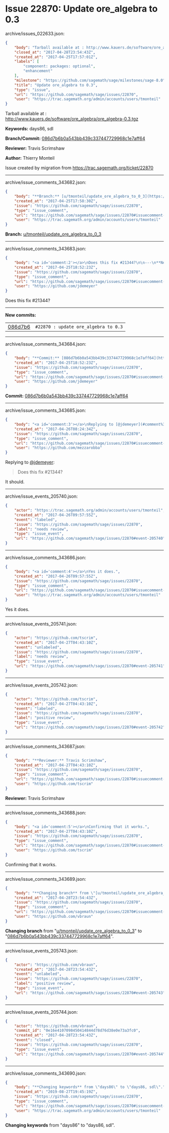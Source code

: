 # Issue 22870: Update ore_algebra to 0.3

archive/issues_022633.json:
```json
{
    "body": "Tarball available at : http://www.kauers.de/software/ore_algebra/ore_algebra-0.3.tgz\n\n\n**Keywords:** days86, sdl\n\n**Branch/Commit:** [086d7b6b0a543bb439c337447729968c1e7aff64](https://github.com/sagemath/sagetrac-mirror/commit/086d7b6b0a543bb439c337447729968c1e7aff64)\n\n**Reviewer:** Travis Scrimshaw\n\n**Author:** Thierry Monteil\n\nIssue created by migration from https://trac.sagemath.org/ticket/22870\n\n",
    "closed_at": "2017-04-28T23:54:43Z",
    "created_at": "2017-04-25T17:57:01Z",
    "labels": [
        "component: packages: optional",
        "enhancement"
    ],
    "milestone": "https://github.com/sagemath/sage/milestones/sage-8.0",
    "title": "Update ore_algebra to 0.3",
    "type": "issue",
    "url": "https://github.com/sagemath/sage/issues/22870",
    "user": "https://trac.sagemath.org/admin/accounts/users/tmonteil"
}
```
Tarball available at : http://www.kauers.de/software/ore_algebra/ore_algebra-0.3.tgz


**Keywords:** days86, sdl

**Branch/Commit:** [086d7b6b0a543bb439c337447729968c1e7aff64](https://github.com/sagemath/sagetrac-mirror/commit/086d7b6b0a543bb439c337447729968c1e7aff64)

**Reviewer:** Travis Scrimshaw

**Author:** Thierry Monteil

Issue created by migration from https://trac.sagemath.org/ticket/22870





---

archive/issue_comments_343682.json:
```json
{
    "body": "**Branch:** [u/tmonteil/update_ore_algebra_to_0_3](https://github.com/sagemath/sagetrac-mirror/tree/u/tmonteil/update_ore_algebra_to_0_3)",
    "created_at": "2017-04-25T17:58:30Z",
    "issue": "https://github.com/sagemath/sage/issues/22870",
    "type": "issue_comment",
    "url": "https://github.com/sagemath/sage/issues/22870#issuecomment-343682",
    "user": "https://trac.sagemath.org/admin/accounts/users/tmonteil"
}
```

**Branch:** [u/tmonteil/update_ore_algebra_to_0_3](https://github.com/sagemath/sagetrac-mirror/tree/u/tmonteil/update_ore_algebra_to_0_3)



---

archive/issue_comments_343683.json:
```json
{
    "body": "<a id='comment:2'></a>\nDoes this fix #21344?\n\n---\n**New commits:**\n<table><tr><td><a href=\"https://github.com/sagemath/sagetrac-mirror/commit/086d7b6b0a543bb439c337447729968c1e7aff64\">086d7b6</a></td><td><code>#22870 : update ore_algebra to 0.3</code></td></tr></table>\n",
    "created_at": "2017-04-25T18:52:23Z",
    "issue": "https://github.com/sagemath/sage/issues/22870",
    "type": "issue_comment",
    "url": "https://github.com/sagemath/sage/issues/22870#issuecomment-343683",
    "user": "https://github.com/jdemeyer"
}
```

<a id='comment:2'></a>
Does this fix #21344?

---
**New commits:**
<table><tr><td><a href="https://github.com/sagemath/sagetrac-mirror/commit/086d7b6b0a543bb439c337447729968c1e7aff64">086d7b6</a></td><td><code>#22870 : update ore_algebra to 0.3</code></td></tr></table>




---

archive/issue_comments_343684.json:
```json
{
    "body": "**Commit:** [086d7b6b0a543bb439c337447729968c1e7aff64](https://github.com/sagemath/sagetrac-mirror/commit/086d7b6b0a543bb439c337447729968c1e7aff64)",
    "created_at": "2017-04-25T18:52:23Z",
    "issue": "https://github.com/sagemath/sage/issues/22870",
    "type": "issue_comment",
    "url": "https://github.com/sagemath/sage/issues/22870#issuecomment-343684",
    "user": "https://github.com/jdemeyer"
}
```

**Commit:** [086d7b6b0a543bb439c337447729968c1e7aff64](https://github.com/sagemath/sagetrac-mirror/commit/086d7b6b0a543bb439c337447729968c1e7aff64)



---

archive/issue_comments_343685.json:
```json
{
    "body": "<a id='comment:3'></a>\nReplying to [@jdemeyer](#comment%3A2):\n> Does this fix #21344?\n\nIt should.",
    "created_at": "2017-04-26T08:24:34Z",
    "issue": "https://github.com/sagemath/sage/issues/22870",
    "type": "issue_comment",
    "url": "https://github.com/sagemath/sage/issues/22870#issuecomment-343685",
    "user": "https://github.com/mezzarobba"
}
```

<a id='comment:3'></a>
Replying to [@jdemeyer](#comment%3A2):
> Does this fix #21344?

It should.



---

archive/issue_events_205740.json:
```json
{
    "actor": "https://trac.sagemath.org/admin/accounts/users/tmonteil",
    "created_at": "2017-04-26T09:57:55Z",
    "event": "labeled",
    "issue": "https://github.com/sagemath/sage/issues/22870",
    "label": "needs review",
    "type": "issue_event",
    "url": "https://github.com/sagemath/sage/issues/22870#event-205740"
}
```



---

archive/issue_comments_343686.json:
```json
{
    "body": "<a id='comment:4'></a>\nYes it does.",
    "created_at": "2017-04-26T09:57:55Z",
    "issue": "https://github.com/sagemath/sage/issues/22870",
    "type": "issue_comment",
    "url": "https://github.com/sagemath/sage/issues/22870#issuecomment-343686",
    "user": "https://trac.sagemath.org/admin/accounts/users/tmonteil"
}
```

<a id='comment:4'></a>
Yes it does.



---

archive/issue_events_205741.json:
```json
{
    "actor": "https://github.com/tscrim",
    "created_at": "2017-04-27T04:43:10Z",
    "event": "unlabeled",
    "issue": "https://github.com/sagemath/sage/issues/22870",
    "label": "needs review",
    "type": "issue_event",
    "url": "https://github.com/sagemath/sage/issues/22870#event-205741"
}
```



---

archive/issue_events_205742.json:
```json
{
    "actor": "https://github.com/tscrim",
    "created_at": "2017-04-27T04:43:10Z",
    "event": "labeled",
    "issue": "https://github.com/sagemath/sage/issues/22870",
    "label": "positive review",
    "type": "issue_event",
    "url": "https://github.com/sagemath/sage/issues/22870#event-205742"
}
```



---

archive/issue_comments_343687.json:
```json
{
    "body": "**Reviewer:** Travis Scrimshaw",
    "created_at": "2017-04-27T04:43:10Z",
    "issue": "https://github.com/sagemath/sage/issues/22870",
    "type": "issue_comment",
    "url": "https://github.com/sagemath/sage/issues/22870#issuecomment-343687",
    "user": "https://github.com/tscrim"
}
```

**Reviewer:** Travis Scrimshaw



---

archive/issue_comments_343688.json:
```json
{
    "body": "<a id='comment:5'></a>\nConfirming that it works.",
    "created_at": "2017-04-27T04:43:10Z",
    "issue": "https://github.com/sagemath/sage/issues/22870",
    "type": "issue_comment",
    "url": "https://github.com/sagemath/sage/issues/22870#issuecomment-343688",
    "user": "https://github.com/tscrim"
}
```

<a id='comment:5'></a>
Confirming that it works.



---

archive/issue_comments_343689.json:
```json
{
    "body": "**Changing branch** from \"[u/tmonteil/update_ore_algebra_to_0_3](https://github.com/sagemath/sagetrac-mirror/tree/u/tmonteil/update_ore_algebra_to_0_3)\" to \"[086d7b6b0a543bb439c337447729968c1e7aff64](https://github.com/sagemath/sagetrac-mirror/commit/086d7b6b0a543bb439c337447729968c1e7aff64)\".",
    "created_at": "2017-04-28T23:54:43Z",
    "issue": "https://github.com/sagemath/sage/issues/22870",
    "type": "issue_comment",
    "url": "https://github.com/sagemath/sage/issues/22870#issuecomment-343689",
    "user": "https://github.com/vbraun"
}
```

**Changing branch** from "[u/tmonteil/update_ore_algebra_to_0_3](https://github.com/sagemath/sagetrac-mirror/tree/u/tmonteil/update_ore_algebra_to_0_3)" to "[086d7b6b0a543bb439c337447729968c1e7aff64](https://github.com/sagemath/sagetrac-mirror/commit/086d7b6b0a543bb439c337447729968c1e7aff64)".



---

archive/issue_events_205743.json:
```json
{
    "actor": "https://github.com/vbraun",
    "created_at": "2017-04-28T23:54:43Z",
    "event": "unlabeled",
    "issue": "https://github.com/sagemath/sage/issues/22870",
    "label": "positive review",
    "type": "issue_event",
    "url": "https://github.com/sagemath/sage/issues/22870#event-205743"
}
```



---

archive/issue_events_205744.json:
```json
{
    "actor": "https://github.com/vbraun",
    "commit_id": "0e16e4107098450414844d78d76d38e0e73a3fc0",
    "created_at": "2017-04-28T23:54:43Z",
    "event": "closed",
    "issue": "https://github.com/sagemath/sage/issues/22870",
    "type": "issue_event",
    "url": "https://github.com/sagemath/sage/issues/22870#event-205744"
}
```



---

archive/issue_comments_343690.json:
```json
{
    "body": "**Changing keywords** from \"days86\" to \"days86, sdl\".",
    "created_at": "2019-08-27T19:45:19Z",
    "issue": "https://github.com/sagemath/sage/issues/22870",
    "type": "issue_comment",
    "url": "https://github.com/sagemath/sage/issues/22870#issuecomment-343690",
    "user": "https://trac.sagemath.org/admin/accounts/users/tmonteil"
}
```

**Changing keywords** from "days86" to "days86, sdl".
